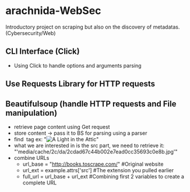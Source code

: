 # arachnida-WebSec
Introductory project on scraping but also on the discovery of metadatas. (Cybersecurity/Web)

## CLI Interface (Click)
- Using Click to handle options and arguments parsing

## Use Requests Library for HTTP requests

## Beautifulsoup (handle HTTP requests and File manipulation)
- retrieve page content using Get request
- store content -> pass it to BS for parsing using a parser
- find <img> tag ex: "<img alt="A Light in the Attic" class="thumbnail" src="media/cache/2c/da/2cdad67c44b002e7ead0cc35693c0e8b.jpg"/>"
- what we are interested in is the src part, we need to retrieve it: "'media/cache/2c/da/2cdad67c44b002e7ead0cc35693c0e8b.jpg'"
- combine URLs
    - url_base = "http://books.toscrape.com/" #Original website
    - url_ext = example.attrs['src'] #The extension you pulled earlier
    - full_url = url_base + url_ext #Combining first 2 variables to create a complete URL